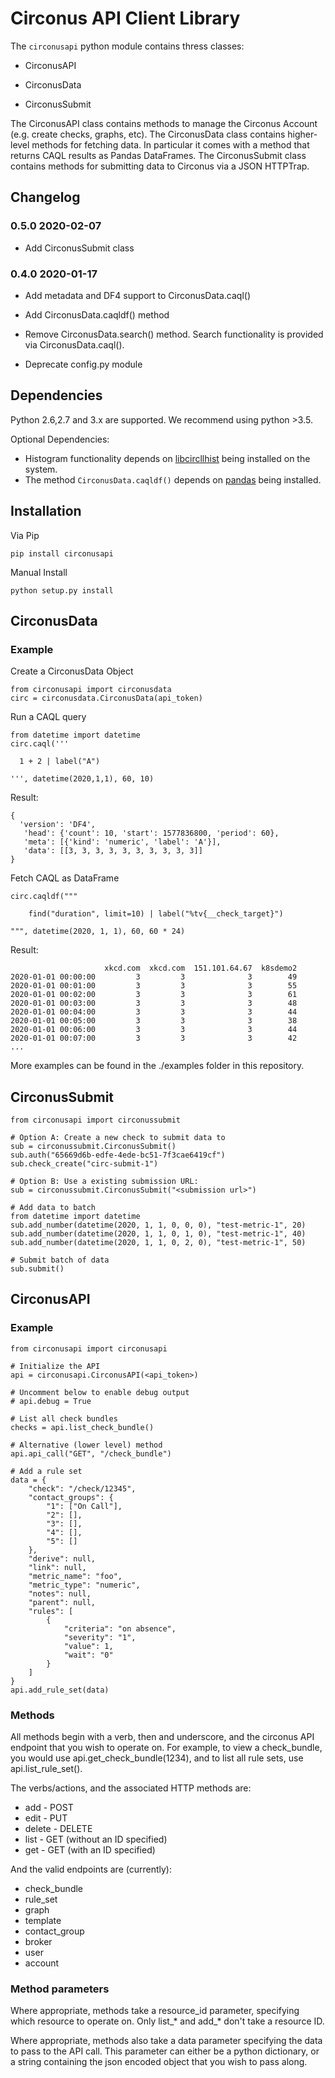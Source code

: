 # Circonus API Client Library

The `circonusapi` python module contains thress classes:

- CirconusAPI

- CirconusData

- CirconusSubmit

The CirconusAPI class contains methods to manage the Circonus Account (e.g. create checks, graphs, etc).
The CirconusData class contains higher-level methods for fetching data. 
In particular it comes with a method that returns CAQL results as Pandas DataFrames.
The CirconusSubmit class contains methods for submitting data to Circonus via a JSON HTTPTrap.

## Changelog

### 0.5.0 2020-02-07

- Add CirconusSubmit class

### 0.4.0 2020-01-17

- Add metadata and DF4 support to CirconusData.caql()

- Add CirconusData.caqldf() method

- Remove CirconusData.search() method. Search functionality is provided via CirconusData.caql().

- Deprecate config.py module

## Dependencies

Python 2.6,2.7 and 3.x are supported. We recommend using python >3.5.

Optional Dependencies:

* Histogram functionality depends on [libcircllhist](github.com/circonus-labs/libcircllhist) being installed on the system.
* The method `CirconusData.caqldf()` depends on [pandas](https://pandas.pydata.org/) being installed.

## Installation

Via Pip
```
pip install circonusapi
```

Manual Install
```
python setup.py install
```

## CirconusData

### Example

Create a CirconusData Object
```
from circonusapi import circonusdata
circ = circonusdata.CirconusData(api_token)
```

Run a CAQL query
```
from datetime import datetime
circ.caql('''

  1 + 2 | label("A")
    
''', datetime(2020,1,1), 60, 10)
```
Result:
```
{
  'version': 'DF4',
   'head': {'count': 10, 'start': 1577836800, 'period': 60},
   'meta': [{'kind': 'numeric', 'label': 'A'}],
   'data': [[3, 3, 3, 3, 3, 3, 3, 3, 3, 3]]
}
```

Fetch CAQL as DataFrame
```
circ.caqldf("""

    find("duration", limit=10) | label("%tv{__check_target}")

""", datetime(2020, 1, 1), 60, 60 * 24)
```
Result:
```
                     xkcd.com  xkcd.com  151.101.64.67  k8sdemo2
2020-01-01 00:00:00         3         3              3        49
2020-01-01 00:01:00         3         3              3        55
2020-01-01 00:02:00         3         3              3        61
2020-01-01 00:03:00         3         3              3        48
2020-01-01 00:04:00         3         3              3        44
2020-01-01 00:05:00         3         3              3        38
2020-01-01 00:06:00         3         3              3        44
2020-01-01 00:07:00         3         3              3        42
...
```

More examples can be found in the ./examples folder in this repository.

## CirconusSubmit

```
from circonusapi import circonussubmit

# Option A: Create a new check to submit data to
sub = circonussubmit.CirconusSubmit()
sub.auth("65669d6b-edfe-4ede-bc51-7f3cae6419cf")
sub.check_create("circ-submit-1")

# Option B: Use a existing submission URL:
sub = circonussubmit.CirconusSubmit("<submission url>")

# Add data to batch
from datetime import datetime
sub.add_number(datetime(2020, 1, 1, 0, 0, 0), "test-metric-1", 20)
sub.add_number(datetime(2020, 1, 1, 0, 1, 0), "test-metric-1", 40)
sub.add_number(datetime(2020, 1, 1, 0, 2, 0), "test-metric-1", 50)

# Submit batch of data
sub.submit()
```

## CirconusAPI

### Example

    from circonusapi import circonusapi

    # Initialize the API
    api = circonusapi.CirconusAPI(<api_token>)

    # Uncomment below to enable debug output
    # api.debug = True

    # List all check bundles
    checks = api.list_check_bundle()

    # Alternative (lower level) method
    api.api_call("GET", "/check_bundle")

    # Add a rule set
    data = {
        "check": "/check/12345",
        "contact_groups": {
            "1": ["On Call"],
            "2": [],
            "3": [],
            "4": [],
            "5": []
        },
        "derive": null,
        "link": null,
        "metric_name": "foo",
        "metric_type": "numeric",
        "notes": null,
        "parent": null,
        "rules": [
            {
                "criteria": "on absence",
                "severity": "1",
                "value": 1,
                "wait": "0"
            }
        ]
    }
    api.add_rule_set(data)

### Methods

All methods begin with a verb, then and underscore, and the circonus API
endpoint that you wish to operate on. For example, to view a check_bundle,
you would use api.get_check_bundle(1234), and to list all rule sets, use
api.list_rule_set().

The verbs/actions, and the associated HTTP methods are:

 * add - POST
 * edit - PUT
 * delete - DELETE
 * list - GET (without an ID specified)
 * get - GET (with an ID specified)

And the valid endpoints are (currently):

 * check_bundle
 * rule_set
 * graph
 * template
 * contact_group
 * broker
 * user
 * account

### Method parameters

Where appropriate, methods take a resource_id parameter, specifying which
resource to operate on. Only list_* and add_* don't take a resource ID.

Where appropriate, methods also take a data parameter specifying the data to
pass to the API call. This parameter can either be a python dictionary, or a
string containing the json encoded object that you wish to pass along.
